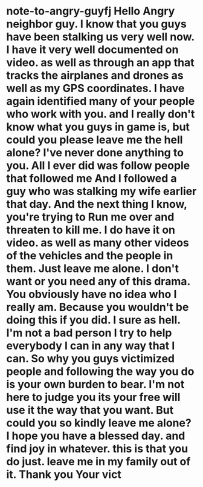 # note-to-angry-guyfj  Hello Angry neighbor guy. I know that you guys have been stalking us very well now. I have it very well documented on video. as well as through an app that tracks the airplanes and drones as well as my GPS coordinates. I have again identified  many of your people who work with you. and I really don't know what you guys in game is, but could you please leave me the hell alone? I've never done anything to you. All I ever did was follow people that followed me And I followed a guy who was stalking my wife earlier that day. And the next thing I know, you're trying to Run me over and threaten to kill me. I do have it on video. as well as many other videos of the vehicles and the people in them. Just leave me alone. I don't want or you need any of this drama. You obviously have no idea who I really am. Because you wouldn't be doing this if you did. I sure as hell. I'm not a bad person I try to help everybody I can in any way that I can. So why you guys victimized people and following the way you do is your own burden to bear. I'm not here to judge you its your free will use it the way that you want. But could you so kindly leave me alone? I hope you have a blessed day. and find joy in whatever. this is that you do just. leave me in my family out of it. Thank you Your vict    
